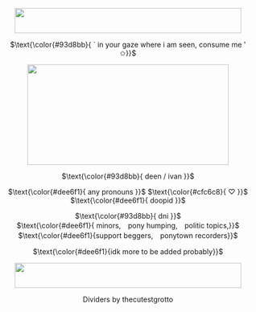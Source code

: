 </p>

<div align="center">

  <img src="https://64.media.tumblr.com/bdb037e7095a6f8ea0c2ec2aa3885565/4b377442bc93ee8d-4d/s2048x3072/9c529109e9790bbd9a67593da780f18d20ce6ce2.pnj" width="450" height="50">  

  $\text{\color{#93d8bb}{  ` in your gaze where i am seen, consume me ' ✩}}$
  
  <img src="https://64.media.tumblr.com/bdb037e7095a6f8ea0c2ec2aa3885565/4b377442bc93ee8d-4d/s2048x3072/9c529109e9790bbd9a67593da780f18d20ce6ce2.pnj" width="400" height="200">  

 
 $\text{\color{#93d8bb}{  deen / ivan   }}$

 $\text{\color{#dee6f1}{ any pronouns }}$ $\text{\color{#cfc6c8}{ ♡ }}$  $\text{\color{#dee6f1}{ doopid }}$

$\text{\color{#93d8bb}{ dni }}$ <br/>
$\text{\color{#dee6f1}{ minors,　pony humping,　politic topics,}}$ <br/> $\text{\color{#dee6f1}{support beggers,　ponytown recorders}}$ 

$\text{\color{#dee6f1}{idk more to be added probably}}$

  <img src="https://64.media.tumblr.com/bdb037e7095a6f8ea0c2ec2aa3885565/4b377442bc93ee8d-4d/s2048x3072/9c529109e9790bbd9a67593da780f18d20ce6ce2.pnj" width="450" height="50">  

Dividers by thecutestgrotto

</div>

